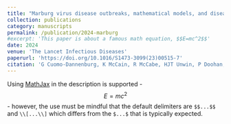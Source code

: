 ```yaml
---
title: "Marburg virus disease outbreaks, mathematical models, and disease parameters: a systematic review"
collection: publications
category: manuscripts
permalink: /publication/2024-marburg
#excerpt: 'This paper is about a famous math equation, $$E=mc^2$$'
date: 2024
venue: 'The Lancet Infectious Diseases'
paperurl: 'https://doi.org/10.1016/S1473-3099(23)00515-7'
citation: 'G Cuomo-Dannenburg, K McCain, R McCabe, HJT Unwin, P Doohan, RK Nash, JT Hicks, **K Charniga**, C Geismar, B Lambert, D Nikitin, J Skarp, J Wardle, M Kont, S Bhatia, N Imai, S van Elsland, A Cori, C Morgenstern, on behalf of the Pathogen Epidemiology Review Group. (2024). &quot;Marburg virus disease outbreaks, mathematical models, and disease parameters: a systematic review.&quot; <i>The Lancet Infectious Diseases</i>. 24(5): e307-e317.'
---
```


Using [MathJax](https://www.mathjax.org/) in the description is supported - $$E=mc^2$$ - however, the use must be mindful that the default delimiters are `$$...$$` and `\\[...\\]` which differs from the `$...$` that is typically expected.
